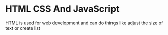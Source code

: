 # HTML CSS And JavaScript
HTML is used for web development and can do things like adjust the size of text or create list

